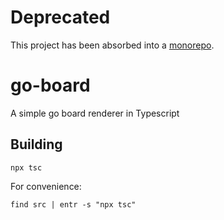 # Deprecated
This project has been absorbed into a [monorepo](https://github.com/go-recordkeeper/go-recordkeeper).

# go-board
A simple go board renderer in Typescript

## Building
```
npx tsc
```
For convenience:
```
find src | entr -s "npx tsc"
```
